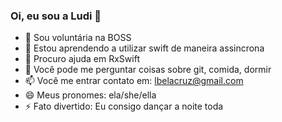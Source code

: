 ### Oi, eu sou a Ludi 👋


- 🔭 Sou voluntária na BOSS
- 🌱 Estou aprendendo a utilizar swift de maneira assincrona
- 🤔 Procuro ajuda em RxSwift
- 💬 Você pode me perguntar coisas sobre git, comida, dormir
- 📫 Você me entrar contato em:  lbelacruz@gmail.com
- 😄 Meus pronomes: ela/she/ella
- ⚡ Fato divertido: Eu consigo dançar a noite toda


